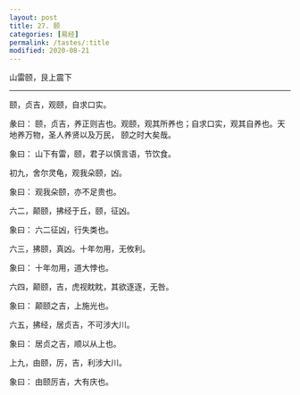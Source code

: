 ```yaml
---
layout: post
title: 27. 颐
categories: [易经]
permalink: /tastes/:title
modified: 2020-08-21
---
```


山雷颐，艮上震下

---

颐，贞吉，观颐，自求口实。

彖曰： 颐，贞吉，养正则吉也。观颐，观其所养也；自求口实，观其自养也。天地养万物，圣人养贤以及万民，
颐之时大矣哉。

象曰： 山下有雷，颐，君子以慎言语，节饮食。

初九，舍尔灵龟，观我朵颐，凶。

象曰： 观我朵颐，亦不足贵也。

六二，颠颐，拂经于丘，颐，征凶。

象曰： 六二征凶，行失类也。

六三，拂颐，真凶。十年勿用，无攸利。

象曰： 十年勿用，道大悖也。

六四，颠颐，吉，虎视眈眈，其欲逐逐，无咎。

象曰： 颠颐之吉，上施光也。

六五，拂经，居贞吉，不可涉大川。

象曰： 居贞之吉，顺以从上也。

上九，由颐，厉，吉，利涉大川。

象曰： 由颐厉吉，大有庆也。
